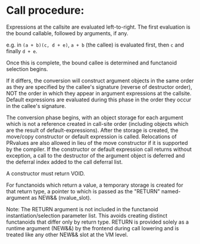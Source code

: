 # Call procedure:


Expressions at the callsite are evaluated left-to-right. The first evaluation is the bound callable, followed by arguments, if any.

e.g. in `(a + b)(c, d + e)`, `a + b` (the callee) is evaluated first, then `c` and finally `d + e`.

Once this is complete, the bound callee is determined and functanoid selection begins.



If it differs, the conversion will construct argument objects in the same order as they are specified by the callee's signature (reverse of destructor order), NOT the order in which they appear in argument expressions at the callsite. Default expressions are evaluated during this phase in the order they occur in the callee's signature.

The conversion phase begins, with an object storage for each argument which is not a reference created in call-site order (including objects which are the result of default-expressions). After the storage is created, the move/copy constructor or default expression is called. Relocations of PRvalues are also allowed in lieu of the move constructor if it is supported by the compiler. If the constructor or default expression call returns without exception, a call to the destructor of the argument object is deferred and the deferral index added to the call deferral list.

A constructor must return VOID.

For functanoids which return a value, a temporary storage is created for that return type, a pointer to which is passed as the "RETURN" named-argument as NEW&& (nvalue_slot).

Note: The RETURN argument is not included in the functanoid instantiation/selection parameter list. This avoids creating distinct functanoids that differ only by return type. RETURN is provided solely as a runtime argument (NEW&&) by the frontend during call lowering and is treated like any other NEW&& slot at the VM level.